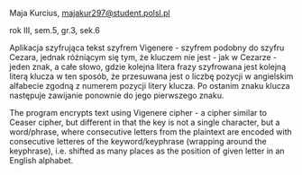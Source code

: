 ﻿Maja Kurcius, majakur297@student.polsl.pl

rok III, sem.5, gr.3, sek.6


Aplikacja szyfrująca tekst szyfrem Vigenere - szyfrem podobny do szyfru Cezara, jednak różniącym się tym, że kluczem nie jest - jak w Cezarze - jeden znak, a całe słowo, gdzie kolejna litera frazy szyfrowana jest kolejną literą klucza w ten sposób, że przesuwana jest o liczbę pozycji w angielskim alfabecie zgodną z numerem pozycji litery klucza. Po ostanim znaku klucza następuje zawijanie ponownie do jego pierwszego znaku.



The program encrypts text using Vigenere cipher - a cipher similar to Ceaser cipher, but different in that the key is not a single character, but a word/phrase, where consecutive letters from the plaintext are encoded with consecutive letteres of the keyword/keyphrase (wrapping around the keyphrase), i.e. shifted as many places as the position of given letter in an English alphabet.
